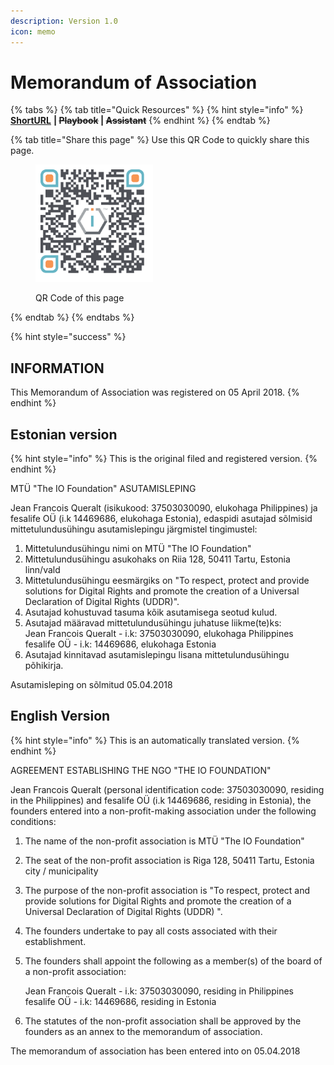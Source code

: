 ```yaml
---
description: Version 1.0
icon: memo
---
```


# Memorandum of Association

{% tabs %}
{% tab title="Quick Resources" %}
{% hint style="info" %}
[**ShortURL**](https://short.theiofoundation.org/TIOFLegalMoA) **|&#x20;**~~**Playbook**~~**&#x20;|&#x20;**~~**Assistant**~~
{% endhint %}
{% endtab %}

{% tab title="Share this page" %}
Use this QR Code to quickly share this page.

<figure><img src="../../../.gitbook/assets/[TIOF] Comms [P] 0000-00-00 TIOF QR Code Legal - MoA XXX v1.0.png" alt="" width="188"><figcaption><p>QR Code of this page</p></figcaption></figure>
{% endtab %}
{% endtabs %}

{% hint style="success" %}
## INFORMATION

This Memorandum of Association was registered on 05 April 2018.
{% endhint %}

## Estonian version&#x20;

{% hint style="info" %}
This is the original filed and registered version.
{% endhint %}

MTÜ "The IO Foundation" ASUTAMISLEPING

Jean Francois Queralt (isikukood: 37503030090, elukohaga Philippines) ja fesalife OÜ (i.k 14469686, elukohaga Estonia), edaspidi asutajad sõlmisid mittetulundusühingu asutamislepingu järgmistel tingimustel:

1. Mittetulundusühingu nimi on MTÜ "The IO Foundation"
2. Mittetulundusühingu asukohaks on Riia 128, 50411 Tartu, Estonia linn/vald
3. Mittetulundusühingu eesmärgiks on "To respect, protect and provide solutions for Digital Rights and promote the creation of a Universal Declaration of Digital Rights (UDDR)".
4. Asutajad kohustuvad tasuma kõik asutamisega seotud kulud.
5. Asutajad määravad mittetulundusühingu juhatuse liikme(te)ks:\
   Jean Francois Queralt - i.k: 37503030090, elukohaga Philippines\
   fesalife OÜ - i.k: 14469686, elukohaga Estonia
6. Asutajad kinnitavad asutamislepingu lisana mittetulundusühingu põhikirja.

Asutamisleping on sõlmitud 05.04.2018

## English Version

{% hint style="info" %}
This is an automatically translated version.
{% endhint %}

AGREEMENT ESTABLISHING THE NGO "THE IO FOUNDATION"

Jean Francois Queralt (personal identification code: 37503030090, residing in the Philippines) and fesalife OÜ (i.k 14469686, residing in Estonia), the founders entered into a non-profit-making association under the following conditions:

1. The name of the non-profit association is MTÜ "The IO Foundation"
2. The seat of the non-profit association is Riga 128, 50411 Tartu, Estonia city / municipality
3. The purpose of the non-profit association is "To respect, protect and provide solutions for Digital Rights and promote the creation of a Universal Declaration of Digital Rights (UDDR) ".
4. The founders undertake to pay all costs associated with their establishment.
5.  The founders shall appoint the following as a member(s) of the board of a non-profit association:

    Jean Francois Queralt - i.k: 37503030090, residing in Philippines\
    fesalife OÜ - i.k: 14469686, residing in Estonia
6. The statutes of the non-profit association shall be approved by the founders as an annex to the memorandum of association.

The memorandum of association has been entered into on 05.04.2018
